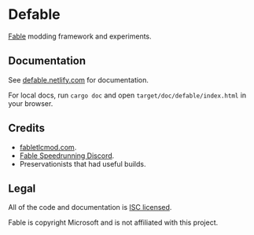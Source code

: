 # Defable

[Fable] modding framework and experiments.

## Documentation

See [defable.netlify.com] for documentation.

For local docs, run `cargo doc` and open `target/doc/defable/index.html` in your browser.

## Credits

- [fabletlcmod.com].
- [Fable Speedrunning Discord].
- Preservationists that had useful builds.

## Legal

All of the code and documentation is [ISC licensed].

Fable is copyright Microsoft and is not affiliated with this project.

[Fable]: https://en.wikipedia.org/wiki/Fable_(video_game_series)
[defable.netlify.com]: https://defable.netlify.com
[fabletlcmod.com]: http://fabletlcmod.com
[Fable Speedrunning Discord]: https://discord.gg/Sv8P6Ef
[ISC licensed]: crates/defable/license